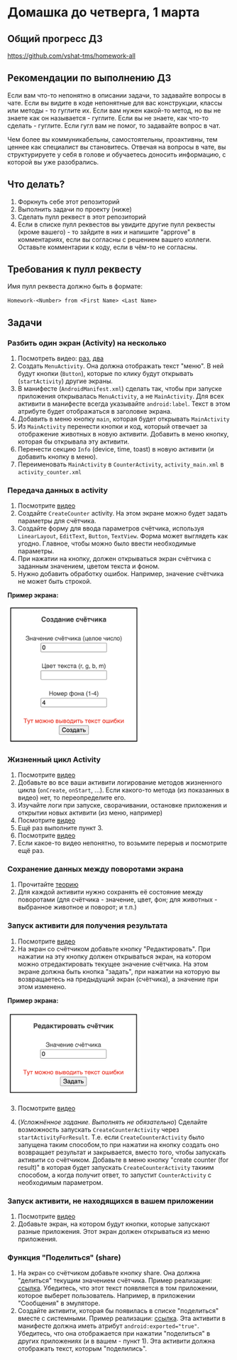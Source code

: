 # Домашка до четверга, 1 марта

## Общий прогресс ДЗ
https://github.com/vshat-tms/homework-all

## Рекомендации по выполнению ДЗ
Если вам что-то непонятно в описании задачи, то задавайте вопросы в чате. Если вы видите в коде непонятные для вас конструкции, классы или методы - то гуглите их. Если вам нужен какой-то метод, но вы не знаете как он называется - гуглите. Если вы не знаете, как что-то сделать - гуглите. Если гугл вам не помог, то задавайте вопрос в чат. 

Чем более вы коммуникабельны, самостоятельны, проактивны, тем ценнее как специалист вы становитесь. Отвечая на вопросы в чате, вы структурируете у себя в голове и обучаетесь доносить информацию, с которой вы уже разобрались. 

## Что делать?
1. Форкнуть себе этот репозиторий
2. Выполнить задачи по проекту (ниже)
3. Сделать пулл реквест в этот репозиторий
4. Если в списке пулл реквестов вы увидите другие пулл реквесты (кроме вашего) - то зайдите в них и напишите "approve" в комментариях, если вы согласны с решением вашего коллеги. Оставьте комментарии к коду, если в чём-то не согласны.

## Требования к пулл реквесту
Имя пулл реквеста должно быть в формате:

`Homework-<Number> from <First Name> <Last Name>`


## Задачи

### Разбить один экран (Activity) на несколько
1. Посмотреть видео: [раз](https://www.youtube.com/watch?v=gwnVGQkGt88), [два](https://www.youtube.com/watch?v=NIYY1ARrW7s)
2. Создать `MenuActivity`. Она должна отображать текст "меню". В ней будут кнопки (`Button`), которые по клику будут открывать (`startActivity`) другие экраны.
3. В манифесте (`AndroidManifest.xml`) сделать так, чтобы при запуске приложения открывалась `MenuActivity`, а не `MainActivity`. Для всех активити в манифесте всегда указывайте `android:label`. Текст в этом атрибуте будет отображаться в заголовке экрана.
4. Добавить в меню кнопку `main`, которая будет открывать `MainActivity`
5. Из `MainActivity` перенести кнопки и код, который отвечает за отображение животных в новую активити. Добавить в меню кнопку, которая бы открывала эту активити.
6. Перенести секцию `Info` (device, time, toast) в новую активити (и добавить кнопку в меню).
7. Переименовать `MainActivity` в `CounterActivity`, `activity_main.xml` в `activity_counter.xml`

### Передача данных в activity
1. Посмотрите [видео](https://www.youtube.com/watch?v=-YV0KIB6ca4)
1.  Создайте `CreateCounter` activity. На этом экране можно будет задать параметры для счётчика.
2. Создайте форму для ввода параметров счётчика, используя `LinearLayout`, `EditText`, `Button`, `TextView`.
Форма может выглядеть как угодно. Главное, чтобы можно было ввести необходимые параметры.
3. При нажатии на кнопку, должен открываться экран счётчика с заданным значением, цветом текста и фоном.
4. Нужно добавить обработку ошибок. Например, значение счётчика не может быть строкой.
   
**Пример экрана:**

<img src="example/create-counter-form.png" width=300>

### Жизненный цикл  Activity
1. Посмотрите [видео](https://www.youtube.com/watch?v=vv9w9_l17z4)
2. Добавьте во все ваши активити логирование методов жизненного цикла (`onCreate`, `onStart`, ...). Если какого-то метода (из показанных в видео) нет, то переопределите его.
3. Изучайте логи при запуске, сворачивании, остановке приложения и открытии новых активити (из меню, например)
4. Посмотрите [видео](https://www.youtube.com/watch?v=lynYXGzefI0)
5. Ещё раз выполните пункт 3.
6. Посмотрите [видео](https://www.youtube.com/watch?v=lynYXGzefI0)
7. Если какое-то видео непонятно, то возьмите перерыв и посмотрите ещё раз.

### Сохранение данных между поворотами экрана
1. Прочитайте [теорию](https://www.fandroid.info/povtornoe-sozdanie-deyatelnosti/)
2. Для каждой активити нужно сохранять её состояние между поворотами (для счётчика - значение, цвет, фон; для животных - выбранное животное и поворот; и т.п.)


### Запуск активити для получения результата
1. Посмотрите [видео](https://www.youtube.com/watch?v=t6dlqZH60fk)
1. На экран со счётчиком добавьте кнопку "Редактировать". При нажатии на эту кнопку должен открываться экран, на котором можно отредактировать текущее значение счётчика. На этом экране должна быть кнопка "задать", при нажатии на которую вы возвращаетесь на предыдущий экран (счётчика), а значение при этом изменено. 

**Пример экрана:**

<img src="example/edit-counter-form.png" width=300>

3. Посмотрите [видео](https://www.youtube.com/watch?v=fSLeoTLRMdg)
 


4. (*Усложнённое задание. Выполнять не обязательно*) Сделайте возможность запускать `CreateCounterActivity` через `startActivityForResult`. Т.е. если `CreateCounterActivity` было запущена таким способом,то при нажатии на кнопку создать оно возвращает результат и закрывается, вместо того, чтобы запускать активити со счётчиком. Добавьте в меню кнопку "create counter (for result)" в которая будет запускать `CreateCounterActivity` такиим способом, а когда получит ответ, то запустит `CounterActivity` с необходимым параметром. 

### Запуск активити, не находящихся в вашем приложении
1. Посмотрите [видео](https://www.youtube.com/watch?v=32D17w-EfSc)
2. Добавьте экран, на котором будут кнопки, которые запускают разные приложения. Этот экран должен открываться из меню приложения.

### Функция "Поделиться" (share)
1. На экран со счётчиком добавьте кнопку share. Она должна "делиться" текущим значением счётчика. Пример реализации: [ссылка](https://stackoverflow.com/a/9948549). Убедитесь, что этот текст появляется в том приложении, которое выберет пользователь. Например, в приложении "Сообщения" в эмуляторе.
2. Создайте активити, которая бы появилась в списке "поделиться" вместе с системными. Пример реализации: [ссылка](https://stackoverflow.com/a/55037335). Эта активити в манифесте должна иметь атрибут `android:exported="true"`. Убедитесь, что она отображается при нажатии "поделиться" в других приложениях (и в вашем - пункт 1). Эта активити должна отображать текст, которым "поделились".
